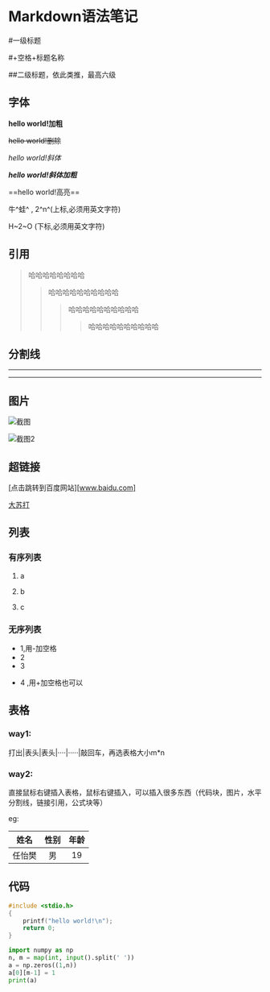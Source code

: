 # Markdown语法笔记

#一级标题

#+空格+标题名称

##二级标题，依此类推，最高六级

## 字体

**hello world!加粗**

~~hello world!删除~~

*hello world!斜体*

***hello world!斜体加粗***

==hello world!高亮==

牛^蛙^ , 2^n^(上标,必须用英文字符)

H~2~O (下标,必须用英文字符)

## 引用

> 哈哈哈哈哈哈哈哈
> > 哈哈哈哈哈哈哈哈哈哈
> > >哈哈哈哈哈哈哈哈哈哈
> > >
> > >>哈哈哈哈哈哈哈哈哈哈

## 分割线

---

***

## 图片

![截图](E:\code\vscode\img\pic3.jpg)

![截图2](https://seopic.699pic.com/photo/50046/0542.jpg_wh1200.jpg)

## 超链接

[点击跳转到百度网站][www.baidu.com]

[大苏打](www.baidu.com)

## 列表

### 有序列表

1. a

2. b

3. c

### 无序列表

- 1,用-加空格
- 2
- 3

+ 4 ,用+加空格也可以

## 表格

### way1:

打出|表头|表头|····|·····|敲回车，再选表格大小m*n

### way2:

直接鼠标右键插入表格，鼠标右键插入，可以插入很多东西（代码块，图片，水平分割线，链接引用，公式块等）

eg:

|  姓名  | 性别 | 年龄 |
| :----: | :--: | :--: |
| 任怡樊 |  男  |  19  |

## 代码

```c
#include <stdio.h>
{
    printf("hello world!\n");
	return 0;
}
```

~~~python
import numpy as np
n, m = map(int, input().split(' '))
a = np.zeros((1,n))
a[0][m-1] = 1
print(a)
~~~

